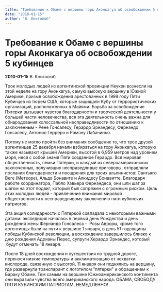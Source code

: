```yaml
---
title: "Требование к Обаме с вершины горы Аконкагуа об освобождении 5 кубинцев"
date: "2010-01-15"
author: "В. Книголюб"
---
```


# Требование к Обаме с вершины горы Аконкагуа об освобождении 5 кубинцев

**2010-01-15** В. Книголюб

Трое молодых людей из аргентинской провинции Неукен вознесли на этой неделе на гору Аконкагуа, самую высокую вершину в Южной Америке, призыв освобождения арестованных в 1998 году Пяти Кубинцев из тюрем США, которые защищали Кубу от террористических организаций, расположенных в Майями. Борьба за освобождение Пятерки вызывает чувства благодарности и творческой деятельности у большей части человечества, вся эта деятельность очень важна для обнародования колоссальной несправедливости по отношению к заключенным - Рене Гонсалесу, Герардо Эрнандесу, Фернандо Гонсалесу, Антонио Герреро и Рамону Лабаниньо.

Потому не могло пройти без внимания сообщение то, что трое друзей аргентинцев 25 декабря начали взбираться на гору Аконкагуа, которую также называют крышей Америки, высотой в 6,959 метров над уровнем моря, неся с собой знамя Пяти созданное Герардо. Вся мировая общественность, семьи Пятерки, и каждый из североамериканских заключенных, получивших несправедливые приговоры, отправляли послания благодарности и поощрения для троих альпинистов: Сантьяго Веге (Метеоре), Альдо Бонавите и Алкидесу Бонавитте. Благодаря работе координатора, Пабло Хавьера Фернандеса, они шли шаг за шагом на этот подвиг, который был сопряжен с огромным риском. Цель этих молодых людей - привлечение внимания мировой общественности к несправедливому заключению пяти кубинских патриотов.

Эта акция солидарности с Пятеркой совпадала с некоторыми важными датами: экспедиция началась в первый день Рождества и день рождения жены Фернандо Гонсалеса -  Розы Авроры, кроме того аргентинцы были на пути к вершине 1 января, в день 51 годовщины победы Кубинской революции, а восхождение завершилось близко к дню рождения Адрианы Перес, супруги Херардо Эрнандес, который  будут отмечать 18 января.

После 18 дней восхождения и путешествия по трудной дороге, перенося низкие температуры и акклиматизацию от нехватки кислорода, связанную с высотой, 11 января они поднялись на вершину, где развернули транспарант с логотипом "пятерки" и обращением к Бараку Обаме. Тем самым на вершине Южноамериканского континента они выразили чувства всего американского народа: ОБАМА, СВОБОДУ ПЯТИ КУБИНСКИМ ПАТРИОТАМ, НЕМЕДЛЕННО!